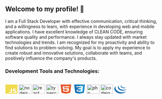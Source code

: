 ## Welcome to my profile! 👋

I am a Full Stack Developer with effective communication, critical thinking, and a willingness to learn, with experience in developing web and mobile applications. I have excellent knowledge of CLEAN CODE, ensuring software quality and performance. I always stay updated with market technologies and trends. I am recognized for my proactivity and ability to find solutions to problem-solving. My goal is to apply my experience to create robust and innovative solutions, collaborate with teams, and positively influence the company's products.

### **Development Tools and Technologies:**  

<div style="display: inline_block"><br>
  <img align="center" title="javascript" height="30" width="40" src="https://raw.githubusercontent.com/devicons/devicon/master/icons/javascript/javascript-plain.svg">
  <img align="center" title="nodejs" height="30" width="40" src="https://cdn.jsdelivr.net/gh/devicons/devicon/icons/nodejs/nodejs-plain.svg" />
  <img align="center" title="react" height="30" width="40" src="https://cdn.jsdelivr.net/gh/devicons/devicon/icons/react/react-original.svg" />
  <img align="center" title="typescript" height="30" width="40" src="https://cdn.jsdelivr.net/gh/devicons/devicon/icons/typescript/typescript-plain.svg" />
  <img align="center" title="html" height="30" width="40" src="https://raw.githubusercontent.com/devicons/devicon/master/icons/html5/html5-original.svg">
  <img align="center" title="css" height="30" width="40" src="https://raw.githubusercontent.com/devicons/devicon/master/icons/css3/css3-original.svg">
  <img align="center" title="php" height="30" width="40" src="https://cdn.jsdelivr.net/gh/devicons/devicon@latest/icons/php/php-original.svg">
  <img align="center" title="codeigniter" height="30" width="40" src="https://cdn.jsdelivr.net/gh/devicons/devicon/icons/codeigniter/codeigniter-plain.svg" />
  <img align="center" title="jquery" height="30" width="40" src="https://raw.githubusercontent.com/devicons/devicon/master/icons/jquery/jquery-original.svg">
</div>
